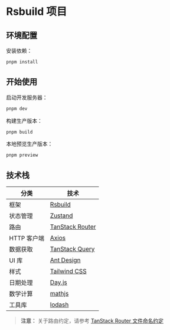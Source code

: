 # Rsbuild 项目

## 环境配置

安装依赖：

```bash
pnpm install
```

## 开始使用

启动开发服务器：

```bash
pnpm dev
```

构建生产版本：

```bash
pnpm build
```

本地预览生产版本：

```bash
pnpm preview
```

## 技术栈

| 分类 | 技术 |
|----------|------------|
| 框架 | [Rsbuild](https://rsbuild.dev/) |
| 状态管理 | [Zustand](https://zustand-demo.pmnd.rs/) |
| 路由 | [TanStack Router](https://tanstack.com/router) |
| HTTP 客户端 | [Axios](https://axios-http.com/) |
| 数据获取 | [TanStack Query](https://tanstack.com/query) |
| UI 库 | [Ant Design](https://ant.design/) |
| 样式 | [Tailwind CSS](https://tailwindcss.com/) |
| 日期处理 | [Day.js](https://day.js.org/) |
| 数学计算 | [mathjs](https://mathjs.org/) |
| 工具库 | [lodash](https://lodash.com/) |

> **注意：** 关于路由约定，请参考 [TanStack Router 文件命名约定](https://tanstack.com/router/latest/docs/framework/react/routing/file-naming-conventions)